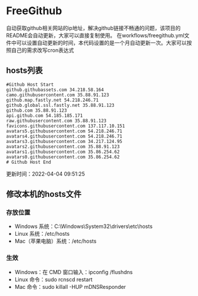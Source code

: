 # FreeGithub
自动获取github相关网站的ip地址，解决github链接不畅通的问题，该项目的README会自动更新，大家可以直接复制使用。
在workflows/freegithub.yml文件中可以设置自动更新的时间，本代码设置的是一个月自动更新一次。大家可以按照自己的需求改写cron表达式

## hosts列表
```base
#Github Host Start
github.githubassets.com 34.218.58.164
camo.githubusercontent.com 35.88.91.123
github.map.fastly.net 54.218.246.71
github.global.ssl.fastly.net 35.88.91.123
github.com 35.88.91.123
api.github.com 54.185.185.171
raw.githubusercontent.com 35.88.91.123
favicons.githubusercontent.com 137.117.10.151
avatars5.githubusercontent.com 54.218.246.71
avatars4.githubusercontent.com 54.218.246.71
avatars3.githubusercontent.com 34.217.124.95
avatars2.githubusercontent.com 35.88.91.123
avatars1.githubusercontent.com 35.86.254.62
avatars0.githubusercontent.com 35.86.254.62
# Github Host End
```

更新时间：2022-04-04 09:51:25

## 修改本机的hosts文件
### 存放位置
* Windows 系统：C:\Windows\System32\drivers\etc\hosts
* Linux 系统：/etc/hosts
* Mac（苹果电脑）系统：/etc/hosts

### 生效
* Windows：在 CMD 窗口输入：ipconfig /flushdns
* Linux 命令：sudo rcnscd restart
* Mac 命令：sudo killall -HUP mDNSResponder